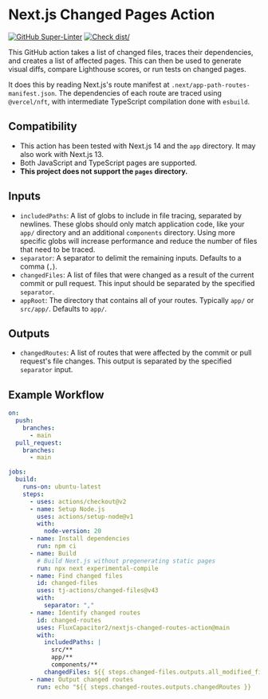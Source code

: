# Next.js Changed Pages Action

[![GitHub Super-Linter](https://github.com/actions/typescript-action/actions/workflows/linter.yml/badge.svg)](https://github.com/super-linter/super-linter)
[![Check dist/](https://github.com/actions/typescript-action/actions/workflows/check-dist.yml/badge.svg)](https://github.com/actions/typescript-action/actions/workflows/check-dist.yml)

This GitHub action takes a list of changed files, traces their dependencies, and
creates a list of affected pages. This can then be used to generate visual
diffs, compare Lighthouse scores, or run tests on changed pages.

It does this by reading Next.js's route manifest at
`.next/app-path-routes-manifest.json`. The dependencies of each route are traced
using `@vercel/nft`, with intermediate TypeScript compilation done with
`esbuild`.

## Compatibility

- This action has been tested with Next.js 14 and the `app` directory. It may
  also work with Next.js 13.
- Both JavaScript and TypeScript pages are supported.
- **This project does not support the `pages` directory.**

## Inputs

- `includedPaths`: A list of globs to include in file tracing, separated by
  newlines. These globs should only match application code, like your `app/`
  directory and an additional `components` directory. Using more specific globs
  will increase performance and reduce the number of files that need to be
  traced.
- `separator`: A separator to delimit the remaining inputs. Defaults to a comma
  (`,`).
- `changedFiles`: A list of files that were changed as a result of the current
  commit or pull request. This input should be separated by the specified
  `separator`.
- `appRoot`: The directory that contains all of your routes. Typically `app/` or
  `src/app/`. Defaults to `app/`.

## Outputs

- `changedRoutes`: A list of routes that were affected by the commit or pull
  request's file changes. This output is separated by the specified `separator`
  input.

## Example Workflow

```yml
on:
  push:
    branches:
      - main
  pull_request:
    branches:
      - main

jobs:
  build:
    runs-on: ubuntu-latest
    steps:
      - uses: actions/checkout@v2
      - name: Setup Node.js
        uses: actions/setup-node@v1
        with:
          node-version: 20
      - name: Install dependencies
        run: npm ci
      - name: Build
        # Build Next.js without pregenerating static pages
        run: npx next experimental-compile
      - name: Find changed files
        id: changed-files
        uses: tj-actions/changed-files@v43
        with:
          separator: ","
      - name: Identify changed routes
        id: changed-routes
        uses: FluxCapacitor2/nextjs-changed-routes-action@main
        with:
          includedPaths: |
            src/**
            app/**
            components/**
          changedFiles: ${{ steps.changed-files.outputs.all_modified_files }}
      - name: Output changed routes
        run: echo "${{ steps.changed-routes.outputs.changedRoutes }}
```
